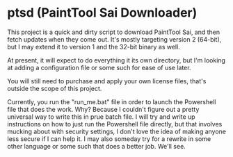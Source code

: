 # ptsd (PaintTool Sai Downloader)

This project is a quick and dirty script to download PaintTool Sai, and then fetch updates when they come out. It's mostly targeting version 2 (64-bit), but I may extend it to version 1 and the 32-bit binary as well.

At present, it will expect to do everything it its own directory, but I'm looking at adding a configuration file or some such for ease of use later.

You will still need to purchase and apply your own license files, that's outside the scope of this project.

Currently, you run the "run_me.bat" file in order to launch the Powershell file that does the work. Why? Because I couldn't figure out a pretty universal way to write this in prue batch file.
I will try and write up instructions on how to just run the Powershell file directly, but that involves mucking about with security settings, I don't love the idea of making anyone less secure if I can help it.
I may also someday try for a rewrite in some other language or some such that does a better job. We'll see.
